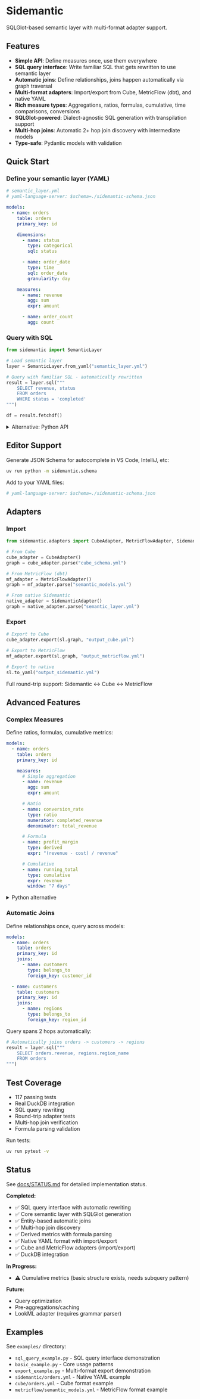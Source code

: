# Sidemantic

SQLGlot-based semantic layer with multi-format adapter support.

## Features

- **Simple API**: Define measures once, use them everywhere
- **SQL query interface**: Write familiar SQL that gets rewritten to use semantic layer
- **Automatic joins**: Define relationships, joins happen automatically via graph traversal
- **Multi-format adapters**: Import/export from Cube, MetricFlow (dbt), and native YAML
- **Rich measure types**: Aggregations, ratios, formulas, cumulative, time comparisons, conversions
- **SQLGlot-powered**: Dialect-agnostic SQL generation with transpilation support
- **Multi-hop joins**: Automatic 2+ hop join discovery with intermediate models
- **Type-safe**: Pydantic models with validation

## Quick Start

### Define your semantic layer (YAML)

```yaml
# semantic_layer.yml
# yaml-language-server: $schema=./sidemantic-schema.json

models:
  - name: orders
    table: orders
    primary_key: id

    dimensions:
      - name: status
        type: categorical
        sql: status

      - name: order_date
        type: time
        sql: order_date
        granularity: day

    measures:
      - name: revenue
        agg: sum
        expr: amount

      - name: order_count
        agg: count
```

### Query with SQL

```python
from sidemantic import SemanticLayer

# Load semantic layer
layer = SemanticLayer.from_yaml("semantic_layer.yml")

# Query with familiar SQL - automatically rewritten
result = layer.sql("""
    SELECT revenue, status
    FROM orders
    WHERE status = 'completed'
""")

df = result.fetchdf()
```

<details>
<summary>Alternative: Python API</summary>

```python
from sidemantic import SemanticLayer, Model, Measure, Dimension

layer = SemanticLayer()

orders = Model(
    name="orders",
    table="orders",
    primary_key="id",
    dimensions=[
        Dimension(name="status", type="categorical", sql="status"),
        Dimension(name="order_date", type="time", sql="order_date", granularity="day"),
    ],
    measures=[
        Measure(name="revenue", agg="sum", expr="amount"),
        Measure(name="order_count", agg="count"),
    ]
)
layer.add_model(orders)

# Programmatic query
result = layer.query(
    metrics=["orders.revenue"],
    dimensions=["orders.status"],
    filters=["orders.status = 'completed'"]
)
df = result.fetchdf()
```
</details>

## Editor Support

Generate JSON Schema for autocomplete in VS Code, IntelliJ, etc:

```bash
uv run python -m sidemantic.schema
```

Add to your YAML files:
```yaml
# yaml-language-server: $schema=./sidemantic-schema.json
```

## Adapters

### Import
```python
from sidemantic.adapters import CubeAdapter, MetricFlowAdapter, SidemanticAdapter

# From Cube
cube_adapter = CubeAdapter()
graph = cube_adapter.parse("cube_schema.yml")

# From MetricFlow (dbt)
mf_adapter = MetricFlowAdapter()
graph = mf_adapter.parse("semantic_models.yml")

# From native Sidemantic
native_adapter = SidemanticAdapter()
graph = native_adapter.parse("semantic_layer.yml")
```

### Export
```python
# Export to Cube
cube_adapter.export(sl.graph, "output_cube.yml")

# Export to MetricFlow
mf_adapter.export(sl.graph, "output_metricflow.yml")

# Export to native
sl.to_yaml("output_sidemantic.yml")
```

Full round-trip support: Sidemantic ↔ Cube ↔ MetricFlow

## Advanced Features

### Complex Measures

Define ratios, formulas, cumulative metrics:

```yaml
models:
  - name: orders
    table: orders
    primary_key: id

    measures:
      # Simple aggregation
      - name: revenue
        agg: sum
        expr: amount

      # Ratio
      - name: conversion_rate
        type: ratio
        numerator: completed_revenue
        denominator: total_revenue

      # Formula
      - name: profit_margin
        type: derived
        expr: "(revenue - cost) / revenue"

      # Cumulative
      - name: running_total
        type: cumulative
        expr: revenue
        window: "7 days"
```

<details>
<summary>Python alternative</summary>

```python
Measure(name="conversion_rate", type="ratio",
        numerator="completed_revenue", denominator="total_revenue")

Measure(name="profit_margin", type="derived",
        expr="(revenue - cost) / revenue")

Measure(name="running_total", type="cumulative",
        expr="revenue", window="7 days")
```
</details>

### Automatic Joins

Define relationships once, query across models:

```yaml
models:
  - name: orders
    table: orders
    primary_key: id
    joins:
      - name: customers
        type: belongs_to
        foreign_key: customer_id

  - name: customers
    table: customers
    primary_key: id
    joins:
      - name: regions
        type: belongs_to
        foreign_key: region_id
```

Query spans 2 hops automatically:

```python
# Automatically joins orders -> customers -> regions
result = layer.sql("""
    SELECT orders.revenue, regions.region_name
    FROM orders
""")
```

## Test Coverage

- 117 passing tests
- Real DuckDB integration
- SQL query rewriting
- Round-trip adapter tests
- Multi-hop join verification
- Formula parsing validation

Run tests:
```bash
uv run pytest -v
```

## Status

See [docs/STATUS.md](docs/STATUS.md) for detailed implementation status.

**Completed:**
- ✅ SQL query interface with automatic rewriting
- ✅ Core semantic layer with SQLGlot generation
- ✅ Entity-based automatic joins
- ✅ Multi-hop join discovery
- ✅ Derived metrics with formula parsing
- ✅ Native YAML format with import/export
- ✅ Cube and MetricFlow adapters (import/export)
- ✅ DuckDB integration

**In Progress:**
- ⚠️ Cumulative metrics (basic structure exists, needs subquery pattern)

**Future:**
- Query optimization
- Pre-aggregations/caching
- LookML adapter (requires grammar parser)

## Examples

See `examples/` directory:
- `sql_query_example.py` - SQL query interface demonstration
- `basic_example.py` - Core usage patterns
- `export_example.py` - Multi-format export demonstration
- `sidemantic/orders.yml` - Native YAML example
- `cube/orders.yml` - Cube format example
- `metricflow/semantic_models.yml` - MetricFlow format example
